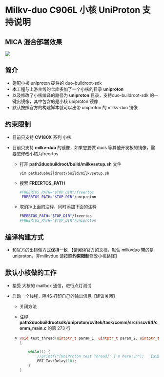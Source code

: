 # Milkv-duo  C906L 小核 UniProton 支持说明

## MICA 混合部署效果

![](./uniproton.gif)



## 简介

- 适配小核 uniproton 硬件的 duo-buildroot-sdk
- 本工程与上游主线的仓库多加了一个小核的目录  **uniproton**
- 以及修改了小核编译的路径为 **uniproton** 目录，支持duo-buildroot-sdk 的一键出镜像，其中包含的是小核 uniproton 镜像
- 默认按照官方的构建脚本就可以出带 uniproton 的 milkv-duo 镜像

## 约束限制

- 目前只支持 **CV180X** 系列 小核

- 目前只支持 **milkv-duo** 的镜像，如果您要做 duos 等其他开发板的镜像，需要您修改小核为freertos

  - 打开 **path2duobuildroot/build/milkvsetup.sh** 文件

    ```shell
    vim path2duobuildroot/build/milkvsetup.sh
    ```

    

  - 搜索 **FREERTOS_PATH**

    ```bash
    #FREERTOS_PATH="$TOP_DIR"/freertos
     FREERTOS_PATH="$TOP_DIR"/uniproton
    ```

    

  - 取消掉上面的注释，同时添加下面的注释

    ```bash
    FREERTOS_PATH="$TOP_DIR"/freertos
    #FREERTOS_PATH="$TOP_DIR"/uniproton
    ```

## 编译构建方式

- 和官方的出镜像方式保持一致 【请阅读官方的文档，默认 milkvduo 带的是uniproton，非milkvduo 请按照**约束限制**修改小核路径】

## 默认小核做的工作

- 接受 大核的 mailbox 通信，进行点灯测试

- 启动一个线程，隔4S 打印自己的输出信息【建议关闭】

  - 关闭方法

  - 注释 **path2duobuildrootsdk/uniproton/cvitek/task/comm/src/riscv64/comm_main.c** 的第 273 行

  - ```c
    void test_thread(uintptr_t param_1, uintptr_t param_2, uintptr_t param3, uintptr_t param4)
    {
    	
    	while(1) {
    		//printf("[UniProton test Thread]: I'm here!\n");  【这是第273行的内容！！！】
     		PRT_TaskDelay(10);
    	}
    }
    ```



